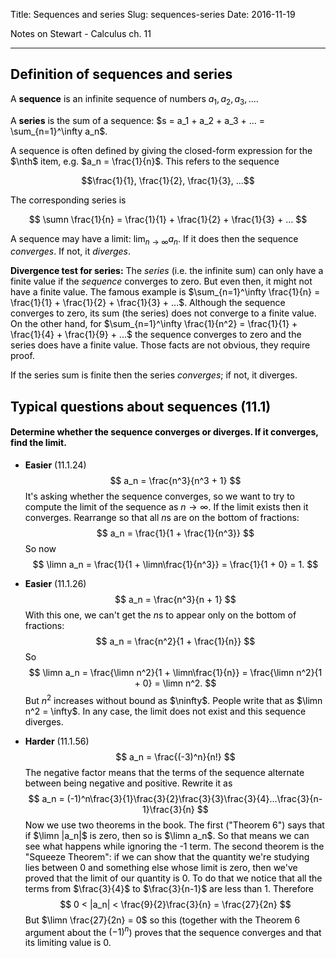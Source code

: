 Title: Sequences and series
Slug: sequences-series
Date: 2016-11-19

<style type="text/css">
body {color: black;}
</style>

$$
\newcommand{\i}{\mathbf{i}}
\newcommand{\j}{\mathbf{j}}
\newcommand{\cvec}[2]{\begin{pmatrix}#1\\#2\end{pmatrix}}
\newcommand{\mat}[4]{\begin{bmatrix}#1 & #2\\#3 & #4\\ \end{bmatrix}}
\newcommand{\scvec}[2]{\tiny{\cvec{#1}{#2}}}
\newcommand{\smat}[4]{\tiny{\mat{#1}{#2}{#3}{#4}}}
\newcommand{\nth}{n^{\text{th}}}
\newcommand{\sumn}{\sum_{n=1}^{\infty}}
\newcommand{\limn}{\lim\limits_{n \to \infty}}
\newcommand{\ninfty}{n \rightarrow \infty}
$$

Notes on Stewart - Calculus ch. 11

-------------------------------------

## Definition of sequences and series

A **sequence** is an infinite sequence of numbers $a_1, a_2, a_3, ...$.

A **series** is the sum of a sequence: $s = a_1 + a_2 + a_3 + ... = \sum_{n=1}^\infty a_n$.

A sequence is often defined by giving the closed-form expression for the $\nth$ item, e.g. $a_n = \frac{1}{n}$. This refers to the sequence

$$\frac{1}{1}, \frac{1}{2}, \frac{1}{3}, ...$$

The corresponding series is

$$
\sumn \frac{1}{n} = \frac{1}{1} + \frac{1}{2} + \frac{1}{3} + ...
$$

A sequence may have a limit: $\lim_{n \rightarrow \infty} a_n$. If it does then the sequence *converges*. If not, it *diverges*.

**Divergence test for series:** The *series* (i.e. the infinite sum) can only have a finite value if the *sequence* converges to zero. But even then, it might not have a finite value. The famous example is $\sum_{n=1}^\infty \frac{1}{n} = \frac{1}{1} + \frac{1}{2} + \frac{1}{3} + ...$. Although the sequence converges to zero, its sum (the series) does not converge to a finite value. On the other hand, for $\sum_{n=1}^\infty \frac{1}{n^2} = \frac{1}{1} + \frac{1}{4} + \frac{1}{9} + ...$ the sequence converges to zero and the series does have a finite value. Those facts are not obvious, they require proof.

If the series sum is finite then the series *converges*; if not, it diverges.


## Typical questions about sequences (11.1)


#### Determine whether the sequence converges or diverges. If it converges, find the limit.

- **Easier** (11.1.24)
  $$
  a_n = \frac{n^3}{n^3 + 1}
  $$
  It's asking whether the sequence converges, so we want to try to compute the limit of the sequence as $n \rightarrow \infty$. If the limit exists then it converges. Rearrange so that all $n$s are on the bottom of fractions:
  $$
  a_n = \frac{1}{1 + \frac{1}{n^3}}
  $$
  So now
  $$
  \limn a_n = \frac{1}{1 + \limn\frac{1}{n^3}} = \frac{1}{1 + 0} = 1.
  $$

- **Easier** (11.1.26)
  $$
  a_n = \frac{n^3}{n + 1}
  $$
  With this one, we can't get the $n$s to appear only on the bottom of fractions:
  $$
  a_n = \frac{n^2}{1 + \frac{1}{n}}
  $$
  So
  $$
  \limn a_n = \frac{\limn n^2}{1 + \limn\frac{1}{n}} = \frac{\limn n^2}{1 + 0} = \limn n^2.
  $$
  But $n^2$ increases without bound as $\ninfty$. People write that as $\limn n^2 = \infty$. In any case, the limit does not exist and this sequence diverges.

- **Harder** (11.1.56)
  $$
  a_n = \frac{(-3)^n}{n!}
  $$
  The negative factor means that the terms of the sequence alternate between being negative and positive. Rewrite it as
  $$
  a_n = (-1)^n\frac{3}{1}\frac{3}{2}\frac{3}{3}\frac{3}{4}...\frac{3}{n-1}\frac{3}{n}
  $$
  Now we use two theorems in the book. The first ("Theorem 6") says that if $\limn |a_n|$ is zero, then so is $\limn a_n$. So that means we can see what happens while ignoring the -1 term. The second theorem is the "Squeeze Theorem": if we can show that the quantity we're studying lies between 0 and something else whose limit is zero, then we've proved that the limit of our quantity is 0. To do that we notice that all the terms from $\frac{3}{4}$ to $\frac{3}{n-1}$ are less than 1. Therefore
  $$
  0 < |a_n| < \frac{9}{2}\frac{3}{n} = \frac{27}{2n}
  $$
  But $\limn \frac{27}{2n} = 0$ so this (together with the Theorem 6 argument about the $(-1)^n$) proves that the sequence converges and that its limiting value is 0.
